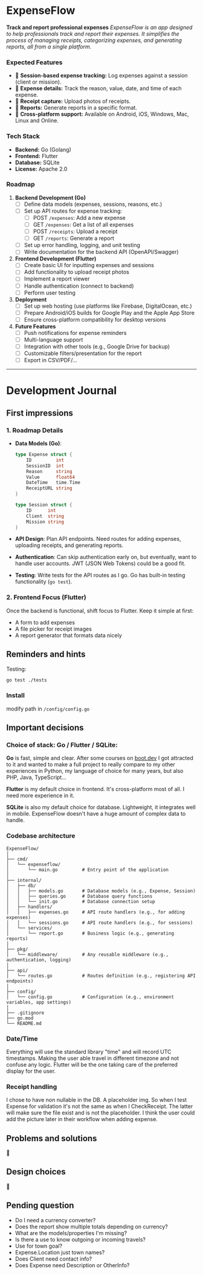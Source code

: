 # ExpenseFlow
**Track and report professional expenses**
*ExpenseFlow is an app designed to help professionals track and report their expenses. It simplifies the process of managing receipts, categorizing expenses, and generating reports, all from a single platform.*

### Expected Features
- 🚧 **Session-based expense tracking:** Log expenses against a session (client or mission).
- 🚧 **Expense details:** Track the reason, value, date, and time of each expense.
- 🚧 **Receipt capture:** Upload photos of receipts.
- 🚧 **Reports:** Generate reports in a specific format.
- 🚧 **Cross-platform support:** Available on Android, iOS, Windows, Mac, Linux and Online.

### Tech Stack
- **Backend:** Go (Golang)
- **Frontend:** Flutter
- **Database:** SQLite
- **License:** Apache 2.0

### Roadmap
1. **Backend Development (Go)**
   - [ ] Define data models (expenses, sessions, reasons, etc.)
   - [ ] Set up API routes for expense tracking:
     - [ ] POST `/expenses`: Add a new expense
     - [ ] GET `/expenses`: Get a list of all expenses
     - [ ] POST `/receipts`: Upload a receipt
     - [ ] GET `/reports`: Generate a report
   - [ ] Set up error handling, logging, and unit testing
   - [ ] Write documentation for the backend API (OpenAPI/Swagger)

2. **Frontend Development (Flutter)**
   - [ ] Create basic UI for inputting expenses and sessions
   - [ ] Add functionality to upload receipt photos
   - [ ] Implement a report viewer
   - [ ] Handle authentication (connect to backend)
   - [ ] Perform user testing

3. **Deployment**
   - [ ] Set up web hosting (use platforms like Firebase, DigitalOcean, etc.)
   - [ ] Prepare Android/iOS builds for Google Play and the Apple App Store
   - [ ] Ensure cross-platform compatibility for desktop versions

4. **Future Features**
   - [ ] Push notifications for expense reminders
   - [ ] Multi-language support
   - [ ] Integration with other tools (e.g., Google Drive for backup)
   - [ ] Customizable filters/presentation for the report
   - [ ] Export in CSV/PDF/...

---

# Development Journal
## First impressions
### 1. **Roadmap Details**

- **Data Models (Go)**:
  ```go
  type Expense struct {
      ID         int
      SessionID  int
      Reason     string
      Value      float64
      DateTime   time.Time
      ReceiptURL string
  }

  type Session struct {
      ID      int
      Client  string
      Mission string
  }
  ```

- **API Design**: Plan API endpoints. Need routes for adding expenses, uploading receipts, and generating reports.

- **Authentication**: Can skip authentication early on, but eventually, want to handle user accounts. JWT (JSON Web Tokens) could be a good fit.

- **Testing**: Write tests for the API routes as I go. Go has built-in testing functionality (`go test`).

### 2. **Frontend Focus (Flutter)**
Once the backend is functional, shift focus to Flutter. Keep it simple at first:
- A form to add expenses
- A file picker for receipt images
- A report generator that formats data nicely

## Reminders and hints
Testing:
```bash
go test ./tests
```

### Install
modify path in `/config/config.go`

## Important decisions
### Choice of stack: Go / Flutter / SQLite:
**Go** is fast, simple and clear. After some courses on [boot.dev](https://boot.dev) I got attracted to it and wanted to make a full project to really compare to my other experiences in Python, my language of choice for many years, but also PHP, Java, TypeScript...

**Flutter** is my default choice in frontend. It's cross-platform most of all. I need more experience in it.

**SQLite** is also my default choice for database. Lightweight, it integrates well in mobile. ExpenseFlow doesn't have a huge amount of complex data to handle.

### Codebase architecture
```tree
ExpenseFlow/
│
├── cmd/
│   └── expenseflow/
│       └── main.go         # Entry point of the application
│
├── internal/
│   ├── db/
│   │   ├── models.go       # Database models (e.g., Expense, Session)
│   │   ├── queries.go      # Database query functions
│   │   └── init.go         # Database connection setup
│   ├── handlers/
│   │   ├── expenses.go     # API route handlers (e.g., for adding expenses)
│   │   └── sessions.go     # API route handlers (e.g., for sessions)
│   └── services/
│       └── report.go       # Business logic (e.g., generating reports)
│
├── pkg/
│   └── middleware/         # Any reusable middleware (e.g., authentication, logging)
│
├── api/
│   └── routes.go           # Routes definition (e.g., registering API endpoints)
│
├── config/
│   └── config.go           # Configuration (e.g., environment variables, app settings)
│
├── .gitignore
├── go.mod
└── README.md
```

### Date/Time
Everything will use the standard library "time" and will record UTC timestamps. Making the user able travel in different timezone and not confuse any logic. Flutter will be the one taking care of the preferred display for the user.

### Receipt handling
I chose to have non nullable in the DB. A placeholder img. So when I test Expense for validation it's not the same as when I CheckReceipt.
The latter will make sure the file exist and is not the placeholder.
I think the user could add the picture later in their workflow when adding expense.

## Problems and solutions
🚧
## Design choices
🚧
## Pending question
- Do I need a currency converter?
- Does the report show multiple totals depending on currency?
- What are the models/properties I'm missing?
- Is there a use to know outgoing or incoming travels?
- Use for town goal?
- Expense.Location just town names?
- Does Client need contact info?
- Does Expense need Description or OtherInfo?
